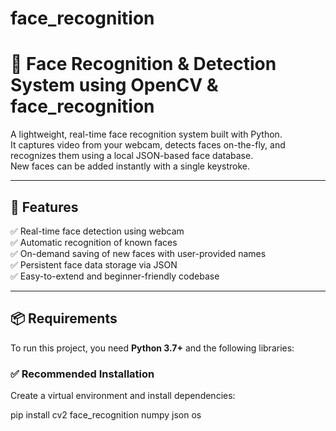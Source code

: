 # face_recognition

# 🧠 Face Recognition & Detection System using OpenCV & face_recognition

A lightweight, real-time face recognition system built with Python.  
It captures video from your webcam, detects faces on-the-fly, and recognizes them using a local JSON-based face database.  
New faces can be added instantly with a single keystroke.

---

## 🚀 Features

✅ Real-time face detection using webcam  
✅ Automatic recognition of known faces  
✅ On-demand saving of new faces with user-provided names  
✅ Persistent face data storage via JSON  
✅ Easy-to-extend and beginner-friendly codebase

---

## 📦 Requirements

To run this project, you need **Python 3.7+** and the following libraries:

### ✅ Recommended Installation

Create a virtual environment and install dependencies:

pip install cv2 face_recognition numpy json os